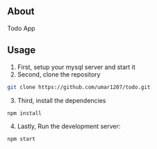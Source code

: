 ## About
Todo App

## Usage

1) First, setup your mysql server and start it
2) Second, clone the repository
```bash
git clone https://github.com/umar1207/todo.git
```

3) Third, install the dependencies
```bash
npm install
```
4) Lastly, Run the development server:
```bash
npm start
```